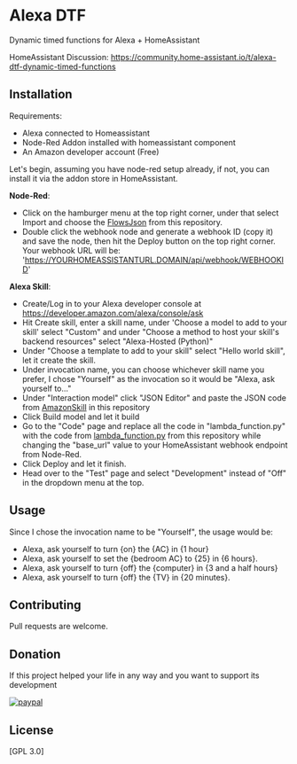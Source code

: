 # Alexa DTF

Dynamic timed functions for Alexa + HomeAssistant

HomeAssistant Discussion:  https://community.home-assistant.io/t/alexa-dtf-dynamic-timed-functions

## Installation

Requirements:
* Alexa connected to Homeassistant
* Node-Red Addon installed with homeassistant component
* An Amazon developer account (Free)

Let's begin, 
assuming you have node-red setup already, if not, you can install it via the addon store in HomeAssistant.

**Node-Red**:

* Click on the hamburger menu at the top right corner, under that select Import and choose the [FlowsJson](flows.json) from this repository.
* Double click the webhook node and generate a webhook ID (copy it) and save the node, then hit the Deploy button on the top right corner.
Your webhook URL will be: 
'https://YOURHOMEASSISTANTURL.DOMAIN/api/webhook/WEBHOOKID'

**Alexa Skill**:
* Create/Log in to your Alexa developer console at https://developer.amazon.com/alexa/console/ask 
* Hit Create skill, enter a skill name, under 'Choose a model to add to your skill' select "Custom" and under "Choose a method to host your skill's backend resources" select "Alexa-Hosted (Python)"
* Under "Choose a template to add to your skill" select "Hello world skill", let it create the skill.
* Under invocation name, you can choose whichever skill name you prefer, I chose "Yourself" as the invocation so it would be "Alexa, ask yourself to..."
* Under "Interaction model" click "JSON Editor" and paste the JSON code from [AmazonSkill](AmazonSkill.json) 
 in this repository
* Click Build model and let it build
* Go to the "Code" page and replace all the code in "lambda_function.py" with the code from [lambda_function.py](lambda_function.py)
 from this repository while changing the "base_url" value to your HomeAssistant webhook endpoint from Node-Red.
* Click Deploy and let it finish.
* Head over to the "Test" page and select "Development" instead of "Off" in the dropdown menu at the top.



## Usage
Since I chose the invocation name to be "Yourself", the usage would be:
* Alexa, ask yourself to turn {on} the {AC} in {1 hour}
* Alexa, ask yourself to set the {bedroom AC} to {25} in {6 hours}.
* Alexa, ask yourself to turn {off} the {computer} in {3 and a half hours}
* Alexa, ask yourself to turn {off} the {TV} in {20 minutes}.


## Contributing
Pull requests are welcome.

## Donation
If this project helped your life in any way and you want to support its development

[![paypal](https://www.paypalobjects.com/en_US/i/btn/btn_donateCC_LG.gif)](https://www.paypal.com/cgi-bin/webscr?cmd=_donations&business=H47Y39R579B6Y&currency_code=USD&source=url)

## License
[GPL 3.0]


